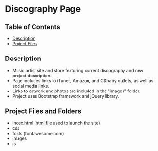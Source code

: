 # Discography Page

## Table of Contents

* [Description](#description)
* [Project Files](#project_files)

## Description

- Music artist site and store featuring current discography and new project description.
- Page includes links to iTunes, Amazon, and CDbaby outlets, as well as social media links.
- Links to artwork and photos are included in the "images" folder.
- Project uses Bootstrap framework and jQuery library.

## Project Files and Folders

- index.html (html file used to launch the site)
- css
- fonts (fontawesome.com)
- images
- js
